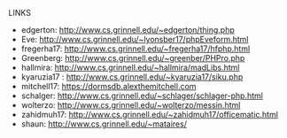 LINKS

* edgerton: http://www.cs.grinnell.edu/~edgerton/thing.php
* Eve: http://www.cs.grinnell.edu/~lyonsber17/phpEveform.html
* fregerha17: http://www.cs.grinnell.edu/~fregerha17/hfphp.html
* Greenberg: http://www.cs.grinnell.edu/~greenber/PHPro.php  
* hallmira: http://www.cs.grinnell.edu/~hallmira/madLibs.html
* kyaruzia17 : http://www.cs.grinnell.edu/~kyaruzia17/siku.php
* mitchell17: https://dormsdb.alexthemitchell.com
* schalger: http://www.cs.grinnell.edu/~schlager/schlager-php.html
* wolterzo: http://www.cs.grinnell.edu/~wolterzo/messin.html
* zahidmuh17: http://www.cs.grinnell.edu/~zahidmuh17/officematic.html
* shaun: http://www.cs.grinnell.edu/~mataires/

